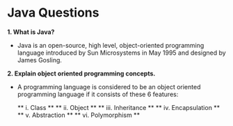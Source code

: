 # Java Questions #

__1. What is Java?__
* Java is an open-source, high level, object-oriented programming language introduced by Sun Microsystems in May 1995 and designed by James Gosling.

__2. Explain object oriented programming concepts.__
* A programming language is considered to be an object oriented programming language if it consists of these 6 features:

  ** i. Class **
  ** ii. Object **
  ** iii. Inheritance **
  ** iv. Encapsulation **
  ** v. Abstraction **
  ** vi. Polymorphism **
